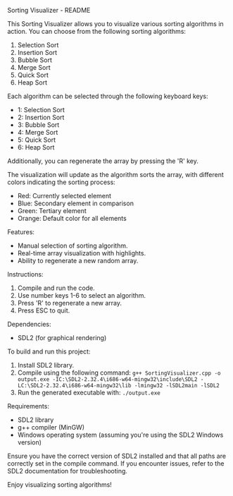 Sorting Visualizer - README

This Sorting Visualizer allows you to visualize various sorting algorithms in action.
You can choose from the following sorting algorithms:
1. Selection Sort
2. Insertion Sort
3. Bubble Sort
4. Merge Sort
5. Quick Sort
6. Heap Sort

Each algorithm can be selected through the following keyboard keys:
- 1: Selection Sort
- 2: Insertion Sort
- 3: Bubble Sort
- 4: Merge Sort
- 5: Quick Sort
- 6: Heap Sort

Additionally, you can regenerate the array by pressing the 'R' key.

The visualization will update as the algorithm sorts the array, with different colors indicating the sorting process:
- Red: Currently selected element
- Blue: Secondary element in comparison
- Green: Tertiary element
- Orange: Default color for all elements

Features:
- Manual selection of sorting algorithm.
- Real-time array visualization with highlights.
- Ability to regenerate a new random array.

Instructions:
1. Compile and run the code.
2. Use number keys 1-6 to select an algorithm.
3. Press 'R' to regenerate a new array.
4. Press ESC to quit.

Dependencies:
- SDL2 (for graphical rendering)

To build and run this project:
1. Install SDL2 library.
2. Compile using the following command:
   ```g++ SortingVisualizer.cpp -o output.exe -IC:\SDL2-2.32.4\i686-w64-mingw32\include\SDL2 -LC:\SDL2-2.32.4\i686-w64-mingw32\lib -lmingw32 -lSDL2main -lSDL2 ```
3. Run the generated executable with:
   ```./output.exe ```

Requirements:
- SDL2 library
- g++ compiler (MinGW)
- Windows operating system (assuming you're using the SDL2 Windows version)

Ensure you have the correct version of SDL2 installed and that all paths are correctly set in the compile command. If you encounter issues, refer to the SDL2 documentation for troubleshooting.

Enjoy visualizing sorting algorithms!
